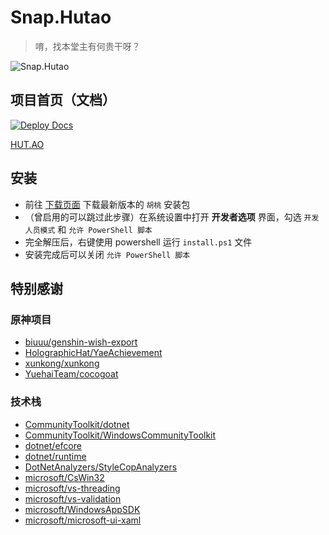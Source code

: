 # Snap.Hutao
> 唷，找本堂主有何贵干呀？

![Snap.Hutao](https://repobeats.axiom.co/api/embed/f029553fbe0c60689b1710476ec8512452163fc9.svg)

## 项目首页（文档）

[![Deploy Docs](https://github.com/DGP-Studio/Snap.Hutao.Docs/actions/workflows/deploy-docs.yml/badge.svg)](https://github.com/DGP-Studio/Snap.Hutao.Docs/actions/workflows/deploy-docs.yml)

[HUT.AO](https://hut.ao)

## 安装

* 前往 [下载页面](https://go.hut.ao/down) 下载最新版本的 `胡桃` 安装包
* （曾启用的可以跳过此步骤）在系统设置中打开 **开发者选项** 界面，勾选 `开发人员模式` 和 `允许 PowerShell 脚本`
* 完全解压后，右键使用 powershell 运行 `install.ps1` 文件
* 安装完成后可以关闭 `允许 PowerShell 脚本`

## 特别感谢

### 原神项目

* [biuuu/genshin-wish-export](https://github.com/biuuu/genshin-wish-export)
* [HolographicHat/YaeAchievement](https://github.com/HolographicHat/YaeAchievement)
* [xunkong/xunkong](https://github.com/xunkong/xunkong)
* [YuehaiTeam/cocogoat](https://github.com/YuehaiTeam/cocogoat)

### 技术栈

* [CommunityToolkit/dotnet](https://github.com/CommunityToolkit/dotnet)
* [CommunityToolkit/WindowsCommunityToolkit](https://github.com/CommunityToolkit/WindowsCommunityToolkit)
* [dotnet/efcore](https://github.com/dotnet/efcore)
* [dotnet/runtime](https://github.com/dotnet/runtime)
* [DotNetAnalyzers/StyleCopAnalyzers](https://github.com/DotNetAnalyzers/StyleCopAnalyzers)
* [microsoft/CsWin32](https://github.com/microsoft/CsWin32)
* [microsoft/vs-threading](https://github.com/microsoft/vs-threading)
* [microsoft/vs-validation](https://github.com/microsoft/vs-validation)
* [microsoft/WindowsAppSDK](https://github.com/microsoft/WindowsAppSDK)
* [microsoft/microsoft-ui-xaml](https://github.com/microsoft/microsoft-ui-xaml)